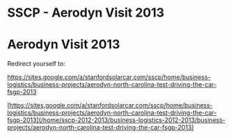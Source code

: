 # SSCP - Aerodyn Visit 2013

# Aerodyn Visit 2013

Redirect yourself to:

https://sites.google.com/a/stanfordsolarcar.com/sscp/home/business-logistics/business-projects/aerodyn-north-carolina-test-driving-the-car-fsgp-2013

[https://sites.google.com/a/stanfordsolarcar.com/sscp/home/business-logistics/business-projects/aerodyn-north-carolina-test-driving-the-car-fsgp-2013](/home/sscp-2012-2013/business-logistics-2012-2013/business-projects/aerodyn-north-carolina-test-driving-the-car-fsgp-2013)

